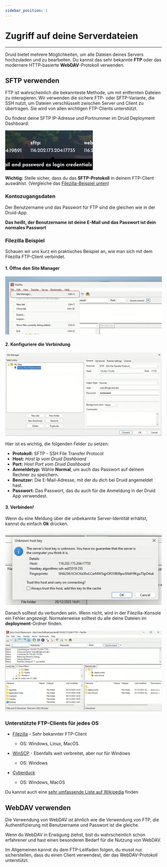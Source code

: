 ```yaml
---
sidebar_position: 1
---
```


# Zugriff auf deine Serverdateien
---

Druid bietet mehrere Möglichkeiten, um alle Dateien deines Servers hochzuladen und zu bearbeiten. Du kannst das sehr bekannte **FTP** oder das modernere HTTP-basierte **WebDAV**-Protokoll verwenden.

## SFTP verwenden

FTP ist wahrscheinlich die bekannteste Methode, um mit entfernten Dateien zu interagieren. Wir verwenden die sichere FTP- oder SFTP-Variante, die SSH nutzt, um Dateien verschlüsselt zwischen Server und Client zu übertragen. Sie wird von allen wichtigen FTP-Clients unterstützt.

Du findest deine SFTP IP-Adresse und Portnummer im Druid Deployment Dashboard:

![SFTP-IP im Druid Dashboard](img/sftp-ip.png)

**Wichtig:** Stelle sicher, dass du das **SFTP-Protokoll** in deinem FTP-Client auswählst. (Vergleiche das [Filezilla-Beispiel unten](#filezilla-example))

### Kontozugangsdaten

Der Benutzername und das Passwort für FTP sind die gleichen wie in der Druid-App.  

**Das heißt, der Benutzername ist deine E-Mail und das Passwort ist dein normales Passwort**

### Filezilla Beispiel

Schauen wir uns kurz ein praktisches Beispiel an, wie man sich mit dem Filezilla FTP-Client verbindet.

#### 1. Öffne den Site Manager

![Site Manager auswählen](img/filezilla/1-site-manager.png)

#### 2. Konfiguriere die Verbindung

![Site Manager auswählen](img/filezilla/2-site-manager-config.png)

Hier ist es wichtig, die folgenden Felder zu setzen:

- **Protokoll:** SFTP - SSH File Transfer Protocol
- **Host:** _Host Ip vom Druid Dashboard_
- **Port:** _Host Port vom Druid Dashboard_
- **Anmeldetyp:** Wähle **Normal**, um auch das Passwort auf deinem Rechner zu speichern.
- **Benutzer:** Die E-Mail-Adresse, mit der du dich bei Druid angemeldet hast.
- **Passwort:** Das Passwort, das du auch für die Anmeldung in der Druid App verwendest.

#### 3. Verbinden!

Wenn du eine Meldung über die unbekannte Server-Identität erhältst, kannst du einfach **Ok** drücken.

![Site Manager auswählen](img/filezilla/4-cert.png)

Danach solltest du verbunden sein. Wenn nicht, wird in der Filezilla-Konsole ein Fehler angezeigt.
Normalerweise solltest du alle deine Dateien im **deployment**-Ordner finden.

![Select Site Manager](img/filezilla/5-connected.png)

### Unterstützte FTP-Clients für jedes OS

- [Filezilla](https://filezilla-project.org/download.php?type=client) - Sehr bekannter FTP-Client

  - OS: Windows, Linux, MacOS

- [WinSCP](https://winscp.net/eng/downloads.php) - Ebenfalls weit verbreitet, aber nur für Windows

  - OS: Windows

- [Cyberduck](https://cyberduck.io/download/)

  - OS: Windows, MacOS

Du kannst auch eine [sehr umfassende Liste auf Wikipedia](https://en.wikipedia.org/wiki/Comparison_of_FTP_client_software#Operating_system_support) finden

## WebDAV verwenden

Die Verwendung von WebDAV ist ähnlich wie die Verwendung von FTP, die Authentifizierung mit Benutzername und Passwort ist die gleiche.

Wenn du WebDAV in Erwägung ziehst, bist du wahrscheinlich schon erfahrener und hast einen besonderen Bedarf für die Nutzung von WebDAV.  

Im Allgemeinen kannst du dem FTP-Leitfaden folgen, du musst nur sicherstellen, dass du einen Client verwendest, der das WebDAV-Protokoll unterstützt.